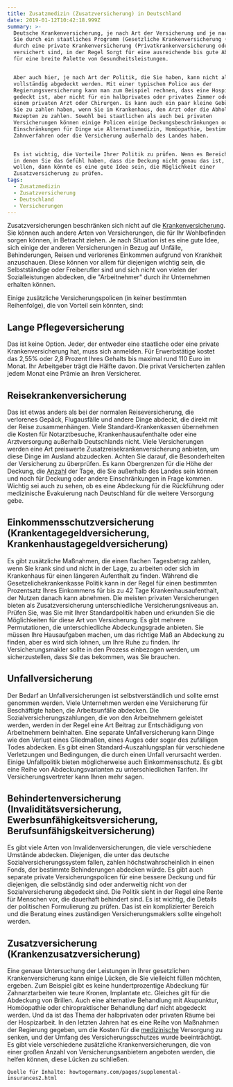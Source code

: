 ```yaml
---
title: Zusatzmedizin (Zusatzversicherung) in Deutschland
date: 2019-01-12T10:42:18.999Z
summary: >-
  Deutsche Krankenversicherung, je nach Art der Versicherung und je nachdem, ob
  Sie durch ein staatliches Programm (Gesetzliche Krankenversicherung (GKV) oder
  durch eine private Krankenversicherung (Privatkrankenversicherung oder PKV)
  versichert sind, in der Regel Sorgt für eine ausreichende bis gute Abdeckung
  für eine breite Palette von Gesundheitsleistungen.


  Aber auch hier, je nach Art der Politik, die Sie haben, kann nicht alles
  vollständig abgedeckt werden. Mit einer typischen Police aus der
  Regierungsversicherung kann man zum Beispiel rechnen, dass eine Hospizarbeit
  gedeckt ist, aber nicht für ein halbprivates oder privates Zimmer oder mit
  einem privaten Arzt oder Chirurgen. Es kann auch ein paar kleine Gebühren, die
  Sie zu zahlen haben, wenn Sie im Krankenhaus, den Arzt oder die Abholung von
  Rezepten zu zahlen. Sowohl bei staatlichen als auch bei privaten
  Versicherungen können einige Policen einige Deckungsbeschränkungen oder
  Einschränkungen für Dinge wie Alternativmedizin, Homöopathie, bestimmte
  Zahnverfahren oder die Versicherung außerhalb des Landes haben.


  Es ist wichtig, die Vorteile Ihrer Politik zu prüfen. Wenn es Bereiche gibt,
  in denen Sie das Gefühl haben, dass die Deckung nicht genau das ist, was Sie
  wollen, dann könnte es eine gute Idee sein, die Möglichkeit einer
  Zusatzversicherung zu prüfen.
tags:
  - Zusatzmedizin
  - Zusatzversicherung
  - Deutschland
  - Versicherungen
---
```

Zusatzversicherungen beschränken sich nicht auf die [Krankenversicherung](https://medicarede.ga/posts/medizinisches-system-keime:-ein-baby-haben/). Sie können auch andere Arten von Versicherungen, die für Ihr Wohlbefinden sorgen können, in Betracht ziehen. Je nach Situation ist es eine gute Idee, sich einige der anderen Versicherungen in Bezug auf Unfälle, Behinderungen, Reisen und verlorenes Einkommen aufgrund von Krankheit anzuschauen. Diese können vor allem für diejenigen wichtig sein, die Selbstständige oder Freiberufler sind und sich nicht von vielen der Sozialleistungen abdecken, die "Arbeitnehmer" durch ihr Unternehmen erhalten können.



Einige zusätzliche Versicherungspolicen (in keiner bestimmten Reihenfolge), die von Vorteil sein könnten, sind: 

## Lange Pflegeversicherung

Das ist keine Option. Jeder, der entweder eine staatliche oder eine private Krankenversicherung hat, muss sich anmelden. Für Erwerbstätige kostet das 2,55% oder 2,8 Prozent Ihres Gehalts bis maximal rund 110 Euro im Monat. Ihr Arbeitgeber trägt die Hälfte davon. Die privat Versicherten zahlen jedem Monat eine Prämie an ihren Versicherer.



## Reisekrankenversicherung

Das ist etwas anders als bei der normalen Reiseversicherung, die verlorenes Gepäck, Flugausfälle und andere Dinge abdeckt, die direkt mit der Reise zusammenhängen. Viele Standard-Krankenkassen übernehmen die Kosten für Notarztbesuche, Krankenhausaufenthalte oder eine Arztversorgung außerhalb Deutschlands nicht. Viele Versicherungen werden eine Art preiswerte Zusatzreisekrankenversicherung anbieten, um diese Dinge im Ausland abzudecken. Achten Sie darauf, die Besonderheiten der Versicherung zu überprüfen. Es kann Obergrenzen für die Höhe der Deckung, die [Anzahl](https://medicarede.ga/posts/in-deutschland-zum-zahnarzt/) der Tage, die Sie außerhalb des Landes sein können und noch für Deckung oder andere Einschränkungen in Frage kommen. Wichtig sei auch zu sehen, ob es eine Abdeckung für die Rückführung oder medizinische Evakuierung nach Deutschland für die weitere Versorgung gebe.



## Einkommensschutzversicherung (Krankentagegeldversicherung, Krankenhaustagegeldversicherung)

Es gibt zusätzliche Maßnahmen, die einen flachen Tagesbetrag zahlen, wenn Sie krank sind und nicht in der Lage, zu arbeiten oder sich im Krankenhaus für einen längeren Aufenthalt zu finden. Während die Gesetzelichekrankenkasse Politik kann in der Regel für einen bestimmten Prozentsatz Ihres Einkommens für bis zu 42 Tage Krankenhausaufenthalt, der Nutzen danach kann abnehmen. Die meisten privaten Versicherungen bieten als Zusatzversicherung unterschiedliche Versicherungsniveaus an. Prüfen Sie, was Sie mit Ihrer Standardpolitik haben und erkunden Sie die Möglichkeiten für diese Art von Versicherung. Es gibt mehrere Permutationen, die unterschiedliche Abdeckungsgrade anbieten. Sie müssen Ihre Hausaufgaben machen, um das richtige Maß an Abdeckung zu finden, aber es wird sich lohnen, um Ihre Ruhe zu finden. Ihr Versicherungsmakler sollte in den Prozess einbezogen werden, um sicherzustellen, dass Sie das bekommen, was Sie brauchen.



## Unfallversicherung

Der Bedarf an Unfallversicherungen ist selbstverständlich und sollte ernst genommen werden. Viele Unternehmen werden eine Versicherung für Beschäftigte haben, die Arbeitsunfälle abdecken. Die Sozialversicherungszahlungen, die von den Arbeitnehmern geleistet werden, werden in der Regel eine Art Beitrag zur Entschädigung von Arbeitnehmern beinhalten. Eine separate Unfallversicherung kann Dinge wie den Verlust eines Gliedmaßen, eines Auges oder sogar des zufälligen Todes abdecken. Es gibt einen Standard-Auszahlungsplan für verschiedene Verletzungen und Bedingungen, die durch einen Unfall verursacht werden. Einige Unfallpolitik bieten möglicherweise auch Einkommensschutz. Es gibt eine Reihe von Abdeckungsvarianten zu unterschiedlichen Tarifen. Ihr Versicherungsvertreter kann Ihnen mehr sagen.



## Behindertenversicherung (Invaliditätsversicherung, Ewerbsunfähigkeitsversicherung, Berufsunfähigskeitversicherung)

Es gibt viele Arten von Invalidenversicherungen, die viele verschiedene Umstände abdecken. Diejenigen, die unter das deutsche Sozialversicherungssystem fallen, zahlen höchstwahrscheinlich in einen Fonds, der bestimmte Behinderungen abdecken würde. Es gibt auch separate private Versicherungspolicen für eine bessere Deckung und für diejenigen, die selbständig sind oder anderweitig nicht von der Sozialversicherung abgedeckt sind. Die Politik sieht in der Regel eine Rente für Menschen vor, die dauerhaft behindert sind. Es ist wichtig, die Details der politischen Formulierung zu prüfen. Das ist ein komplizierter Bereich und die Beratung eines zuständigen Versicherungsmaklers sollte eingeholt werden.



## Zusatzversicherung (Krankenzusatzversicherung)

Eine genaue Untersuchung der Leistungen in Ihrer gesetzlichen Krankenversicherung kann einige Lücken, die Sie vielleicht füllen möchten, ergeben. Zum Beispiel gibt es keine hundertprozentige Abdeckung für Zahnarztarbeiten wie teure Kronen, Implantate etc. Gleiches gilt für die Abdeckung von Brillen. Auch eine alternative Behandlung mit Akupunktur, Homöopathie oder chiropraktischer Behandlung darf nicht abgedeckt werden. Und da ist das Thema der halbprivaten oder privaten Räume bei der Hospizarbeit. In den letzten Jahren hat es eine Reihe von Maßnahmen der Regierung gegeben, um die Kosten für die [medizinische](https://medicarede.ga/posts/ein-leitfaden-fur-das-deutsche-gesundheitssystem/) Versorgung zu senken, und der Umfang des Versicherungsschutzes wurde beeinträchtigt. Es gibt viele verschiedene zusätzliche Krankenversicherungen, die von einer großen Anzahl von Versicherungsanbietern angeboten werden, die helfen können, diese Lücken zu schließen.

```
Quelle für Inhalte: howtogermany.com/pages/supplemental-insurances2.html
```
